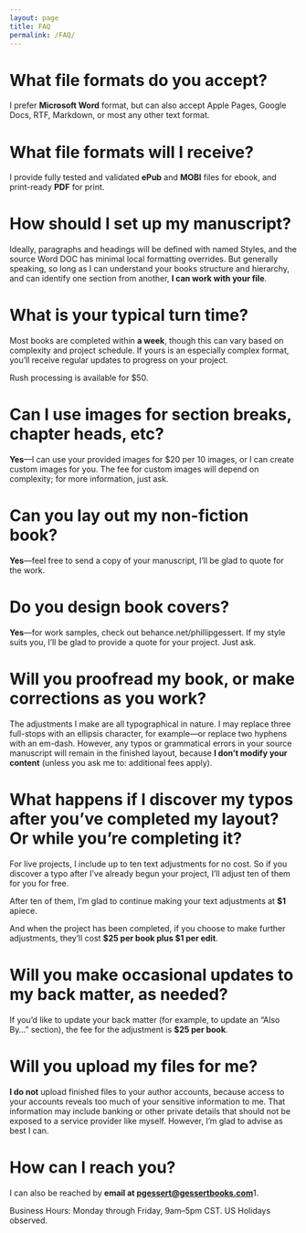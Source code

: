 ```yaml
---
layout: page
title: FAQ
permalink: /FAQ/
---
```


# What file formats do you accept?

I prefer **Microsoft Word** format, but can also accept Apple Pages, Google Docs, RTF, Markdown, or most any other text format. 

# What file formats will I receive?

I provide fully tested and validated **ePub** and **MOBI** files for ebook, and print-ready **PDF** for print. 

# How should I set up my manuscript?

Ideally, paragraphs and headings will be defined with named Styles, and the source Word DOC has minimal local formatting overrides. But generally speaking, so long as I can understand your books structure and hierarchy, and can identify one section from another, **I can work with your file**.

# What is your typical turn time?

Most books are completed within **a week**, though this can vary based on complexity and project schedule. If yours is an especially complex format, you’ll receive regular updates to progress on your project.

Rush processing is available for $50.

# Can I use images for section breaks, chapter heads, etc?
 
**Yes**—I can use your provided images for $20 per 10 images, or I can create custom images for you. The fee for custom images will depend on complexity; for more information, just ask.

# Can you lay out my non-fiction book?

**Yes**—feel free to send a copy of your manuscript, I’ll be glad to quote for the work.

# Do you design book covers?

**Yes**—for work samples, check out behance.net/phillipgessert. If my style suits you, I’ll be glad to provide a quote for your project. Just ask.

# Will you proofread my book, or make corrections as you work?

The adjustments I make are all typographical in nature. I may replace three full-stops with an ellipsis character, for example—or replace two hyphens with an em-dash. However, any typos or grammatical errors in your source manuscript will remain in the finished layout, because **I don’t modify your content** (unless you ask me to: additional fees apply).

# What happens if I discover my typos after you’ve completed my layout? Or while you’re completing it?

For live projects, I include up to ten text adjustments for no cost. So if you discover a typo after I’ve already begun your project, I’ll adjust ten of them for you for free.

After ten of them, I’m glad to continue making your text adjustments at **$1** apiece.

And when the project has been completed, if you choose to make further adjustments, they’ll cost **$25 per book plus $1 per edit**.

# Will you make occasional updates to my back matter, as needed?
If you’d like to update your back matter (for example, to update an “Also By…” section), the fee for the adjustment is **$25 per book**.

# Will you upload my files for me?
**I do not** upload finished files to your author accounts, because access to your accounts reveals too much of your sensitive information to me. That information may include banking or other private details that should not be exposed to a service provider like myself. However, I’m glad to advise as best I can.

# How can I reach you?
I can also be reached by **email at pgessert@gessertbooks.com**1.

Business Hours: Monday through Friday, 9am–5pm CST. US Holidays observed.
